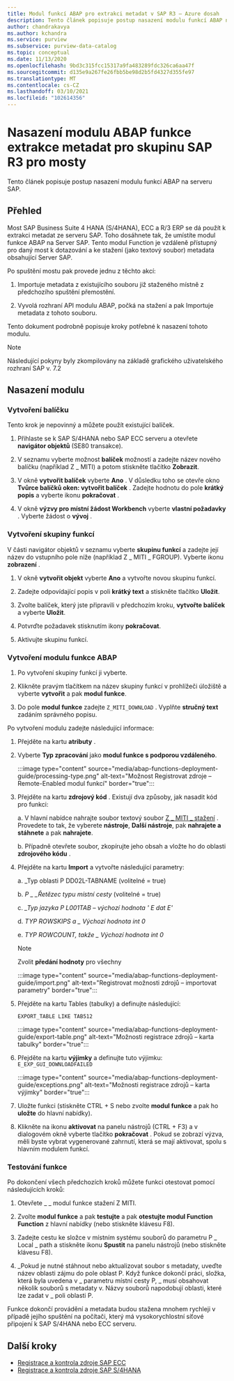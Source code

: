 ```yaml
---
title: Modul funkcí ABAP pro extrakci metadat v SAP R3 – Azure dosah
description: Tento článek popisuje postup nasazení modulu funkcí ABAP na serveru SAP.
author: chandrakavya
ms.author: kchandra
ms.service: purview
ms.subservice: purview-data-catalog
ms.topic: conceptual
ms.date: 11/13/2020
ms.openlocfilehash: 9bd3c315fcc15317a9fa483289fdc326ca6aa47f
ms.sourcegitcommit: d135e9a267fe26fbb5be98d2b5fd4327d355fe97
ms.translationtype: MT
ms.contentlocale: cs-CZ
ms.lasthandoff: 03/10/2021
ms.locfileid: "102614356"
---
```

# <a name="deploy-the-metadata-extraction-abap-function-module-for-the-sap-r3-family-of-bridges"></a>Nasazení modulu ABAP funkce extrakce metadat pro skupinu SAP R3 pro mosty

Tento článek popisuje postup nasazení modulu funkcí ABAP na serveru SAP.

## <a name="overview"></a>Přehled

Most SAP Business Suite 4 HANA (S/4HANA), ECC a R/3 ERP se dá použít k extrakci metadat ze serveru SAP. Toho dosáhnete tak, že umístíte modul funkce ABAP na Server SAP. Tento modul Function je vzdáleně přístupný pro daný most k dotazování a ke stažení (jako textový soubor) metadata obsahující Server SAP.

Po spuštění mostu pak provede jednu z těchto akcí:

1. Importuje metadata z existujícího souboru již staženého místně z předchozího spuštění přemostění.

2. Vyvolá rozhraní API modulu ABAP, počká na stažení a pak Importuje metadata z tohoto souboru.

Tento dokument podrobně popisuje kroky potřebné k nasazení tohoto modulu.

> [!Note]
> Následující pokyny byly zkompilovány na základě grafického uživatelského rozhraní SAP v. 7.2

## <a name="deployment-of-the-module"></a>Nasazení modulu

### <a name="create-a-package"></a>Vytvoření balíčku

Tento krok je nepovinný a můžete použít existující balíček.

1. Přihlaste se k SAP S/4HANA nebo SAP ECC serveru a otevřete **navigátor objektů** (SE80 transakce).

2. V seznamu vyberte možnost **balíček** možností a zadejte název nového balíčku (například Z \_ MITI) a potom stiskněte tlačítko **Zobrazit**.

3. V okně **vytvořit balíček** vyberte **Ano** . V důsledku toho se otevře okno **Tvůrce balíčků oken: vytvořit balíček** . Zadejte hodnotu do pole **krátký popis** a vyberte ikonu **pokračovat** .

4. V okně **výzvy pro místní žádost Workbench** vyberte **vlastní požadavky** . Vyberte žádost o **vývoj** .

### <a name="create-a-function-group"></a>Vytvoření skupiny funkcí

V části navigátor objektů v seznamu vyberte **skupinu funkcí** a zadejte její název do vstupního pole níže (například Z \_ MITI \_ FGROUP). Vyberte ikonu **zobrazení** .

1. V okně **vytvořit objekt** vyberte **Ano** a vytvořte novou skupinu funkcí.

2. Zadejte odpovídající popis v poli **krátký text** a stiskněte tlačítko **Uložit**.

3. Zvolte balíček, který jste připravili v předchozím kroku, **vytvořte balíček** a vyberte **Uložit**.

4. Potvrďte požadavek stisknutím ikony **pokračovat**.

5. Aktivujte skupinu funkcí.

### <a name="create-the-abap-function-module"></a>Vytvoření modulu funkce ABAP

1. Po vytvoření skupiny funkcí ji vyberte.

2. Klikněte pravým tlačítkem na název skupiny funkcí v prohlížeči úložiště a vyberte **vytvořit** a pak **modul funkce**.

3. Do pole **modul funkce** zadejte `Z_MITI_DOWNLOAD` . Vyplňte **stručný text** zadáním správného popisu.

Po vytvoření modulu zadejte následující informace:

1. Přejděte na kartu **atributy** .

2. Vyberte **Typ zpracování** jako **modul funkce s podporou vzdáleného**.

   :::image type="content" source="media/abap-functions-deployment-guide/processing-type.png" alt-text="Možnost Registrovat zdroje – Remote-Enabled modul funkcí" border="true":::

3. Přejděte na kartu **zdrojový kód** . Existují dva způsoby, jak nasadit kód pro funkci:

   a. V hlavní nabídce nahrajte soubor textový soubor [Z \_ MITI \_ stažení](https://github.com/Azure/Purview-Samples/tree/master/connectors/sap) . Provedete to tak, že vyberete **nástroje**, **Další nástroje**, pak **nahrajete a stáhnete** a pak **nahrajete**.

   b. Případně otevřete soubor, zkopírujte jeho obsah a vložte ho do oblasti **zdrojového kódu** .

4. Přejděte na kartu **Import** a vytvořte následující parametry:

   a.  \_Typ oblasti P DD02L-TABNAME (volitelné = true)

   b.  *P \_ \_Řetězec typu místní cesty* (volitelné = true)

   c.  *\_Typ jazyka P L001TAB – výchozí hodnota \' E dat E\'*

   d.  *TYP ROWSKIPS a \_ Výchozí hodnota int 0*

   e.  *TYP ROWCOUNT, takže \_ Výchozí hodnota int 0*

   > [!Note]
   > Zvolit **předání hodnoty** pro všechny

   :::image type="content" source="media/abap-functions-deployment-guide/import.png" alt-text="Registrovat možnosti zdrojů – importovat parametry" border="true":::

5. Přejděte na kartu Tables (tabulky) a definujte následující:

   `EXPORT_TABLE LIKE TAB512`

   :::image type="content" source="media/abap-functions-deployment-guide/export-table.png" alt-text="Možnosti registrace zdrojů – karta tabulky" border="true":::

6. Přejděte na kartu **výjimky** a definujte tuto výjimku: `E_EXP_GUI_DOWNLOADFAILED`

   :::image type="content" source="media/abap-functions-deployment-guide/exceptions.png" alt-text="Možnosti registrace zdrojů – karta výjimky" border="true":::

7. Uložte funkci (stiskněte CTRL + S nebo zvolte **modul funkce** a pak ho **uložte** do hlavní nabídky).

8. Klikněte na ikonu **aktivovat** na panelu nástrojů (CTRL + F3) a v dialogovém okně vyberte tlačítko  **pokračovat** . Pokud se zobrazí výzva, měli byste vybrat vygenerované zahrnutí, která se mají aktivovat, spolu s hlavním modulem funkcí.

### <a name="testing-the-function"></a>Testování funkce

Po dokončení všech předchozích kroků můžete funkci otestovat pomocí následujících kroků:

1. Otevřete \_ \_ modul funkce stažení Z MITI.

2. Zvolte **modul funkce** a pak **testujte** a pak **otestujte modul Function Function** z hlavní nabídky (nebo stiskněte klávesu F8).

3. Zadejte cestu ke složce v místním systému souborů do parametru P \_ Local \_ path a stiskněte ikonu **Spustit** na panelu nástrojů (nebo stiskněte klávesu F8).

4. \_Pokud je nutné stáhnout nebo aktualizovat soubor s metadaty, uveďte název oblasti zájmu do pole oblast P. Když funkce dokončí práci, složka, která byla uvedena v \_ parametru místní cesty P, \_ musí obsahovat několik souborů s metadaty v. Názvy souborů napodobují oblasti, které lze zadat v \_ poli oblasti P.

Funkce dokončí provádění a metadata budou stažena mnohem rychleji v případě jejího spuštění na počítači, který má vysokorychlostní síťové připojení k SAP S/4HANA nebo ECC serveru.

## <a name="next-steps"></a>Další kroky

- [Registrace a kontrola zdroje SAP ECC](register-scan-sapecc-source.md)
- [Registrace a kontrola zdroje SAP S/4HANA](register-scan-saps4hana-source.md)
